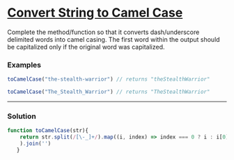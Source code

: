 
# [Convert String to Camel Case](https://www.codewars.com/kata/convert-string-to-camel-case/train/javascript)

Complete the method/function so that it converts dash/underscore              delimited words into camel casing. The first word within the output              should be capitalized only if the original word was capitalized.

### Examples 
```javascript
toCamelCase("the-stealth-warrior") // returns "theStealthWarrior"

toCamelCase("The_Stealth_Warrior") // returns "TheStealthWarrior"
```

----

### Solution 
```javascript
function toCamelCase(str){
    return str.split(/[\-_]+/).map((i, index) => index === 0 ? i : i[0].toUpperCase()+i.substr(1)
    ).join('')
   } 
```   
